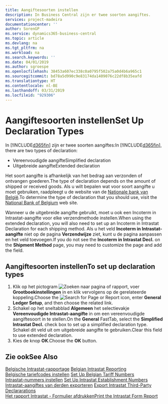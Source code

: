 ```yaml
---
title: Aangiftesoorten instellen
description: In Business Central zijn er twee soorten aangiftes.
services: project-madeira
documentationcenter: ''
author: SorenGP
ms.service: dynamics365-business-central
ms.topic: article
ms.devlang: na
ms.tgt_pltfrm: na
ms.workload: na
ms.search.keywords: ''
ms.date: 04/01/2019
ms.author: sgroespe
ms.openlocfilehash: 38453a607ec338c0a0795f502a75a0d4b6a965c1
ms.sourcegitcommit: bd78a5d990c9e83174da1409076c22df8b35eafd
ms.translationtype: HT
ms.contentlocale: nl-BE
ms.lasthandoff: 03/31/2019
ms.locfileid: "929306"
---
```

# <a name="set-up-declaration-types"></a><span data-ttu-id="8b527-103">Aangiftesoorten instellen</span><span class="sxs-lookup"><span data-stu-id="8b527-103">Set Up Declaration Types</span></span>
<span data-ttu-id="8b527-104">In [!INCLUDE[d365fin](../../includes/d365fin_md.md)] zijn er twee soorten aangiftes:</span><span class="sxs-lookup"><span data-stu-id="8b527-104">In [!INCLUDE[d365fin](../../includes/d365fin_md.md)], there are two types of declaration:</span></span>  

- <span data-ttu-id="8b527-105">Vereenvoudigde aangifte</span><span class="sxs-lookup"><span data-stu-id="8b527-105">Simplified declaration</span></span>  
- <span data-ttu-id="8b527-106">Uitgebreide aangifte</span><span class="sxs-lookup"><span data-stu-id="8b527-106">Extended declaration</span></span>  

<span data-ttu-id="8b527-107">Het soort aangifte is afhankelijk van het bedrag aan verzonden of ontvangen goederen.</span><span class="sxs-lookup"><span data-stu-id="8b527-107">The type of declaration depends on the amount of shipped or received goods.</span></span> <span data-ttu-id="8b527-108">Als u wilt bepalen wat voor soort aangifte u moet gebruiken, raadpleegt u de website van de [Nationale bank van België](https://aka.ms/BelgianNationalBank).</span><span class="sxs-lookup"><span data-stu-id="8b527-108">To determine the type of declaration that you should use, visit the [National Bank of Belgium](https://aka.ms/BelgianNationalBank) web site.</span></span>  

<span data-ttu-id="8b527-109">Wanneer u de uitgebreide aangifte gebruikt, moet u ook een Incoterm in Intrastat-aangifte voor elke verzendmethode instellen.</span><span class="sxs-lookup"><span data-stu-id="8b527-109">When using the extended declaration, you will also need to set up an Incoterm in Intrastat Declaration for each shipping method.</span></span> <span data-ttu-id="8b527-110">Als u het veld **Incoterm in Intrastat-aangifte** niet op de pagina **Verzendwijze** ziet, kunt u de pagina aanpassen en het veld toevoegen.</span><span class="sxs-lookup"><span data-stu-id="8b527-110">If you do not see the **Incoterm in Intrastat Decl.** on the **Shipment Method** page, you may need to customize the page and add the field.</span></span>

## <a name="to-set-up-declaration-types"></a><span data-ttu-id="8b527-111">Aangiftesoorten instellen</span><span class="sxs-lookup"><span data-stu-id="8b527-111">To set up declaration types</span></span>  

1.  <span data-ttu-id="8b527-112">Klik op het pictogram ![Zoeken naar pagina of rapport](../../media/ui-search/search_small.png "pictogram Zoeken naar pagina of rapport"), voer **Grootboekinstellingen** in en klik vervolgens op de gerelateerde koppeling.</span><span class="sxs-lookup"><span data-stu-id="8b527-112">Choose the ![Search for Page or Report](../../media/ui-search/search_small.png "Search for Page or Report icon") icon, enter **General Ledger Setup**, and then choose the related link.</span></span>  
2.  <span data-ttu-id="8b527-113">Schakel op het sneltabblad **Algemeen** het selectievakje **Vereenvoudigde Intrastat-aangifte** in om een vereenvoudigde aangiftesoort in te stellen.</span><span class="sxs-lookup"><span data-stu-id="8b527-113">On the **General** FastTab, select the **Simplified Intrastat Decl.** check box to set up a simplified declaration type.</span></span> <span data-ttu-id="8b527-114">Schakel dit veld uit om uitgebreide aangifte te gebruiken.</span><span class="sxs-lookup"><span data-stu-id="8b527-114">Clear this field to use extended declaration.</span></span>  
3.  <span data-ttu-id="8b527-115">Kies de knop **OK**.</span><span class="sxs-lookup"><span data-stu-id="8b527-115">Choose the **OK** button.</span></span>  

## <a name="see-also"></a><span data-ttu-id="8b527-116">Zie ook</span><span class="sxs-lookup"><span data-stu-id="8b527-116">See Also</span></span>  
 <span data-ttu-id="8b527-117">[Belgische Intrastat-rapportage](belgian-intrastat-reporting.md) </span><span class="sxs-lookup"><span data-stu-id="8b527-117">[Belgian Intrastat Reporting](belgian-intrastat-reporting.md) </span></span>  
 <span data-ttu-id="8b527-118">[Belgische tariefcodes instellen](how-to-set-up-belgian-tariff-numbers.md) </span><span class="sxs-lookup"><span data-stu-id="8b527-118">[Set Up Belgian Tariff Numbers](how-to-set-up-belgian-tariff-numbers.md) </span></span>  
 <span data-ttu-id="8b527-119">[Intrastat-nummers instellen](how-to-set-up-intrastat-establishment-numbers.md) </span><span class="sxs-lookup"><span data-stu-id="8b527-119">[Set Up Intrastat Establishment Numbers](how-to-set-up-intrastat-establishment-numbers.md) </span></span>  
 <span data-ttu-id="8b527-120">[Intrastat-aangiftes van derden exporteren](how-to-export-intrastat-third-party-declararations.md) </span><span class="sxs-lookup"><span data-stu-id="8b527-120">[Export Intrastat Third-Party Declararations](how-to-export-intrastat-third-party-declararations.md) </span></span>  
 [<span data-ttu-id="8b527-121">Het rapport Intrastat - Formulier afdrukken</span><span class="sxs-lookup"><span data-stu-id="8b527-121">Print the Intrastat Form Report</span></span>](how-to-print-the-intrastat-form-report.md)

